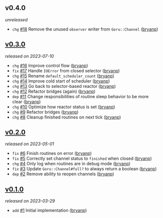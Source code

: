 ## v0.4.0

*unreleased*

  * `chg` [#18](https://github.com/bryanp/goru/pull/18) Remove the unused `observer` writer from `Goru::Channel` ([bryanp](https://github.com/bryanp))

## [v0.3.0](https://github.com/bryanp/goru/releases/tag/v0.3.0)

*released on 2023-07-10*

  * `chg` [#16](https://github.com/bryanp/goru/pull/16) Improve control flow ([bryanp](https://github.com/bryanp))
  * `fix` [#17](https://github.com/bryanp/goru/pull/17) Handle `IOError` from closed selector ([bryanp](https://github.com/bryanp))
  * `chg` [#15](https://github.com/bryanp/goru/pull/15) Rename `default_scheduler_count` ([bryanp](https://github.com/bryanp))
  * `chg` [#14](https://github.com/bryanp/goru/pull/14) Improve cold start of scheduler ([bryanp](https://github.com/bryanp))
  * `chg` [#13](https://github.com/bryanp/goru/pull/13) Go back to selector-based reactor ([bryanp](https://github.com/bryanp))
  * `chg` [#12](https://github.com/bryanp/goru/pull/12) Refactor bridges (again) ([bryanp](https://github.com/bryanp))
  * `dep` [#11](https://github.com/bryanp/goru/pull/11) Change responsibilities of routine sleep behavior to be more clear ([bryanp](https://github.com/bryanp))
  * `chg` [#10](https://github.com/bryanp/goru/pull/10) Optimize how reactor status is set ([bryanp](https://github.com/bryanp))
  * `chg` [#9](https://github.com/bryanp/goru/pull/9) Refactor bridges ([bryanp](https://github.com/bryanp))
  * `chg` [#8](https://github.com/bryanp/goru/pull/8) Cleanup finished routines on next tick ([bryanp](https://github.com/bryanp))

## [v0.2.0](https://github.com/bryanp/goru/releases/tag/v0.2.0)

*released on 2023-05-01*

  * `fix` [#6](https://github.com/bryanp/goru/pull/6) Finish routines on error ([bryanp](https://github.com/bryanp))
  * `fix` [#5](https://github.com/bryanp/goru/pull/5) Correctly set channel status to `finished` when closed ([bryanp](https://github.com/bryanp))
  * `chg` [#4](https://github.com/bryanp/goru/pull/4) Only log when routines are in debug mode ([bryanp](https://github.com/bryanp))
  * `fix` [#3](https://github.com/bryanp/goru/pull/3) Update `Goru::Channel#full?` to always return a boolean ([bryanp](https://github.com/bryanp))
  * `dep` [#2](https://github.com/bryanp/goru/pull/2) Remove ability to reopen channels ([bryanp](https://github.com/bryanp))

## [v0.1.0](https://github.com/bryanp/goru/releases/tag/v0.1.0)

*released on 2023-03-29*

  * `add` [#1](https://github.com/bryanp/featuring) Initial implementation ([bryanp](https://github.com/bryanp))


